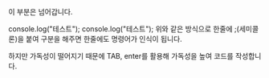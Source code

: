 이 부분은 넘어갑니다.

console.log("테스트"); console.log("테스트"); 
위와 같은 방식으로 한줄에 ;(세미콜론)을 붙여 구분을 해주면 한줄에도 명령어가 인식이 됩니다.

하지만 가독성이 떨어지기 때문에 TAB, enter를 활용해 가독성을 높여 코드를 작성합니다.
